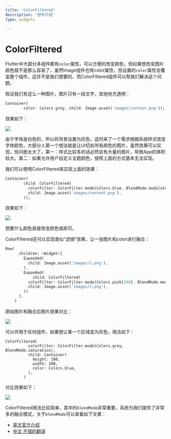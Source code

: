 ```yaml
---
title: 'ColorFiltered'
description: '控件介绍'
type: widgets

---
```


# ColorFiltered

Flutter中大部分多组件都有`color`属性，可以方便的改变颜色，但如果想改变图片颜色就不是那么容易了，虽然Image组件也有color属性，但设置的`color`属性会覆盖整个组件，这并不是我们想要的，而ColorFiltered组件可以帮我们解决这个问题。

假设我们有这么一种图片，图片只有一段文字，其他地方透明：

```dart
Container(
        color: Colors.grey, child: Image.asset('images/content.png'));
```

效果如下：

![](https://img-blog.csdnimg.cn/20200303122720467.png)

由于字体是白色的，所以将背景设置为灰色，这时来了一个需求根据系统样式改变字体颜色，大部分人第一个想法就是让UI切处所有颜色的图片，虽然效果可以实现，但问题太大了，第一：样式比较多的话必然会有大量的图片，导致App的体积较大。第二：如果允许用户自定义主题颜色，按照上面的方式基本无法实现。

我们可以使用ColorFiltered来实现上面的效果：

```dart
Container(
        child: ColorFiltered(
          colorFilter: ColorFilter.mode(Colors.blue, BlendMode.modulate),
          child: Image.asset('images/content.png'),
        ));
```

效果如下：

![](https://img-blog.csdnimg.cn/20200303122838265.png)

想要什么颜色直接改变颜色值即可。

ColorFiltered还可以实现类似“滤镜”效果，让一张图片和color进行融合：

```dart
Row(
      children: <Widget>[
        Expanded(
          child: Image.asset('images/1.png'),
        ),
        Expanded(
            child: ColorFiltered(
          colorFilter: ColorFilter.mode(Colors.pink[200], BlendMode.modulate),
          child: Image.asset('images/1.png'),
        ))
      ],
    )
```

原始图片和融合后图片效果对比：

![](https://img-blog.csdnimg.cn/20200303123443146.png?x-oss-process=image/watermark,type_ZmFuZ3poZW5naGVpdGk,shadow_10,text_aHR0cHM6Ly9ibG9nLmNzZG4ubmV0L21lbmdrczE5ODc=,size_16,color_FFFFFF,t_70)

可以作用于任何组件，如果想让某一个区域变为灰色，用法如下：

```
ColorFiltered(
          colorFilter: ColorFilter.mode(Colors.grey, BlendMode.saturation),
          child: Container(
            height: 100,
            width: 200,
            color: Colors.blue,
          ),
        )
```

对比效果如下：

![](https://img-blog.csdnimg.cn/20200303124003560.png?x-oss-process=image/watermark,type_ZmFuZ3poZW5naGVpdGk,shadow_10,text_aHR0cHM6Ly9ibG9nLmNzZG4ubmV0L21lbmdrczE5ODc=,size_16,color_FFFFFF,t_70)



ColorFiltered用法比较简单，其中的`blendMode`非常重要，系统为我们提供了非常多的融合模式，关于`blendMode`可以查看如下文章：

- [英文官方介绍]( https://docs.flutter.io/flutter/dart-ui/BlendMode-class.html)
- [中文 不错的翻译](https://blog.csdn.net/chenlove1/article/details/84574237)

